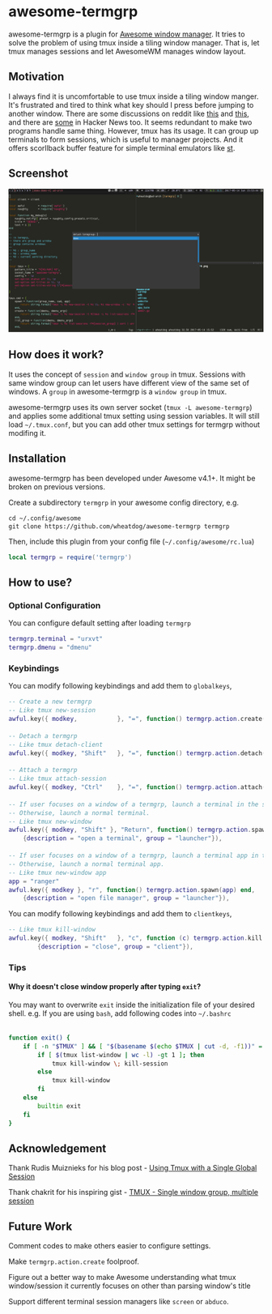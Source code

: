 
# awesome-termgrp

awesome-termgrp is a plugin for [Awesome window manager][].
It tries to solve the problem of using tmux inside a tiling
window manager. That is, let tmux manages sessions and let 
AwesomeWM manages window layout.

## Motivation

I always find it is uncomfortable to use tmux inside a tiling window manger.
It's frustrated and tired to think what key should I press before jumping
to another window. There are some discussions on reddit like [this](https://www.reddit.com/r/vim/comments/1mhqdw/is_it_worth_it_to_use_tmux_or_screen_with_a/) 
and [this](https://www.reddit.com/r/awesomewm/comments/zj0ne/awesometmux_workflowhow_do_you_work/), and there are [some](https://news.ycombinator.com/item?id=12903652) in Hacker News too.
It seems redundant to make two programs handle same thing.
However, tmux has its usage. It can group up terminals to form sessions, 
which is useful to manager projects. And it offers scorllback buffer feature
for simple terminal emulators like [st][].

## Screenshot

![Screenshot](screenshot.png)

## How does it work?

It uses the concept of `session` and `window group` in tmux. Sessions with same
window group can let users have different view of the same set of windows.
A `group` in awesome-termgrp is a `window group` in tmux.

awesome-termgrp uses its own server socket (`tmux -L awesome-termgrp`) and
applies some additional tmux setting using session variables. 
It will still load `~/.tmux.conf`, but you can add other tmux settings for 
termgrp without modifing it.

## Installation

awesome-termgrp has been developed under Awesome v4.1+. It might be broken on previous versions.

Create a subdirectory `termgrp` in your awesome config directory, e.g.

```
cd ~/.config/awesome
git clone https://github.com/wheatdog/awesome-termgrp termgrp
```

Then, include this plugin from your config file (`~/.config/awesome/rc.lua`)

```lua
local termgrp = require('termgrp')
```

## How to use?

### Optional Configuration

You can configure default setting after loading `termgrp`

```lua
termgrp.terminal = "urxvt"
termgrp.dmenu = "dmenu"
```

### Keybindings

You can modify following keybindings and add them to `globalkeys`,
```lua
-- Create a new termgrp
-- Like tmux new-session
awful.key({ modkey,           }, "=", function() termgrp.action.create("-p \"create termgroup (don't use following names): \"") end),

-- Detach a termgrp
-- Like tmux detach-client
awful.key({ modkey, "Shift"   }, "=", function() termgrp.action.detach("-p \"detach termgroup: \"") end),

-- Attach a termgrp
-- Like tmux attach-session
awful.key({ modkey, "Ctrl"    }, "=", function() termgrp.action.attach("-p \"attach termgroup: \"") end),

-- If user focuses on a window of a termgrp, launch a terminal in the same termgrp.
-- Otherwise, launch a normal terminal.
-- Like tmux new-window
awful.key({ modkey, "Shift" }, "Return", function() termgrp.action.spawn() end,
    {description = "open a terminal", group = "launcher"}),

-- If user focuses on a window of a termgrp, launch a terminal app in the same termgrp.
-- Otherwise, launch a normal terminal app.
-- Like tmux new-window app
app = "ranger"
awful.key({ modkey }, "r", function() termgrp.action.spawn(app) end,
    {description = "open file manager", group = "launcher"}),

```

You can modify following keybindings and add them to `clientkeys`,
```lua
-- Like tmux kill-window
awful.key({ modkey, "Shift"   }, "c", function (c) termgrp.action.kill(c) end,
        {description = "close", group = "client"}),
```

### Tips

#### Why it doesn't close window properly after typing `exit`?

You may want to overwrite `exit` inside the initialization file of your desired shell. 
e.g. If you are using `bash`, add following codes into `~/.bashrc`

```bash

function exit() {
    if [ -n "$TMUX" ] && [ "$(basename $(echo $TMUX | cut -d, -f1))" = "awesome-termgrp" ]; then
        if [ $(tmux list-window | wc -l) -gt 1 ]; then
            tmux kill-window \; kill-session
        else
            tmux kill-window 
        fi
    else
        builtin exit
    fi
}

```

## Acknowledgement

Thank Rudis Muiznieks for his blog post - [Using Tmux with a Single Global Session](https://www.codeword.xyz/2015/10/21/using-tmux-with-a-single-global-session/)

Thank chakrit for his inspiring gist - [TMUX - Single window group, multiple session](https://gist.github.com/chakrit/5004006)

## Future Work

Comment codes to make others easier to configure settings.

Make `termgrp.action.create` foolproof.

Figure out a better way to make Awesome understanding what tmux window/session it currently focuses on other than parsing window's title

Support different terminal session managers like `screen` or `abduco`.

[awesome window manager]: https://awesomewm.org/
[st]: http://st.suckless.org/
